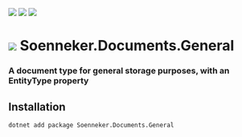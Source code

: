 ﻿[![](https://img.shields.io/nuget/v/soenneker.documents.general.svg?style=for-the-badge)](https://www.nuget.org/packages/soenneker.documents.general/)
[![](https://img.shields.io/github/actions/workflow/status/soenneker/soenneker.documents.general/publish-package.yml?style=for-the-badge)](https://github.com/soenneker/soenneker.documents.general/actions/workflows/publish-package.yml)
[![](https://img.shields.io/nuget/dt/soenneker.documents.general.svg?style=for-the-badge)](https://www.nuget.org/packages/soenneker.documents.general/)

# ![](https://user-images.githubusercontent.com/4441470/224455560-91ed3ee7-f510-4041-a8d2-3fc093025112.png) Soenneker.Documents.General
### A document type for general storage purposes, with an EntityType property

## Installation

```
dotnet add package Soenneker.Documents.General
```
